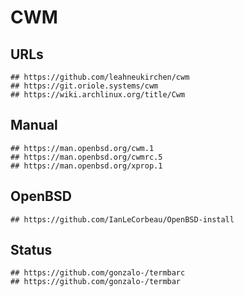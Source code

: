 CWM
===

## URLs

```
## https://github.com/leahneukirchen/cwm
## https://git.oriole.systems/cwm
## https://wiki.archlinux.org/title/Cwm
```

## Manual

```
## https://man.openbsd.org/cwm.1
## https://man.openbsd.org/cwmrc.5
## https://man.openbsd.org/xprop.1
```

## OpenBSD

```
## https://github.com/IanLeCorbeau/OpenBSD-install

```

## Status

```
## https://github.com/gonzalo-/termbarc
## https://github.com/gonzalo-/termbar
```

